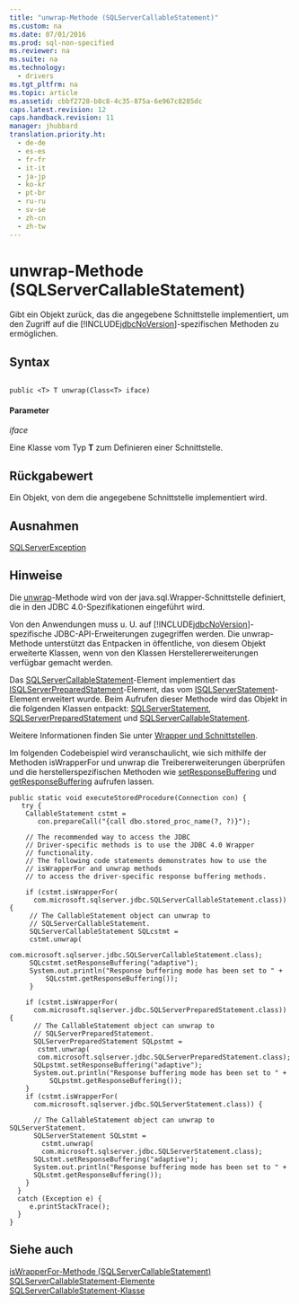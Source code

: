 ```yaml
---
title: "unwrap-Methode (SQLServerCallableStatement)"
ms.custom: na
ms.date: 07/01/2016
ms.prod: sql-non-specified
ms.reviewer: na
ms.suite: na
ms.technology: 
  - drivers
ms.tgt_pltfrm: na
ms.topic: article
ms.assetid: cbbf2728-b8c8-4c35-875a-6e967c8285dc
caps.latest.revision: 12
caps.handback.revision: 11
manager: jhubbard
translation.priority.ht: 
  - de-de
  - es-es
  - fr-fr
  - it-it
  - ja-jp
  - ko-kr
  - pt-br
  - ru-ru
  - sv-se
  - zh-cn
  - zh-tw
---
```

# unwrap-Methode (SQLServerCallableStatement)
  Gibt ein Objekt zurück, das die angegebene Schnittstelle implementiert, um den Zugriff auf die [!INCLUDE[jdbcNoVersion](../content/includes/jdbcNoVersion_md.md)]\-spezifischen Methoden zu ermöglichen.  
  
## Syntax  
  
```  
  
public <T> T unwrap(Class<T> iface)  
```  
  
#### Parameter  
 *iface*  
  
 Eine Klasse vom Typ **T** zum Definieren einer Schnittstelle.  
  
## Rückgabewert  
 Ein Objekt, von dem die angegebene Schnittstelle implementiert wird.  
  
## Ausnahmen  
 [SQLServerException](../content/SQLServerException-Class.md)  
  
## Hinweise  
 Die [unwrap](../content/unwrap-Method--SQLServerCallableStatement-.md)\-Methode wird von der java.sql.Wrapper\-Schnittstelle definiert, die in den JDBC 4.0\-Spezifikationen eingeführt wird.  
  
 Von den Anwendungen muss u. U. auf [!INCLUDE[jdbcNoVersion](../content/includes/jdbcNoVersion_md.md)]\-spezifische JDBC\-API\-Erweiterungen zugegriffen werden. Die unwrap\-Methode unterstützt das Entpacken in öffentliche, von diesem Objekt erweiterte Klassen, wenn von den Klassen Herstellererweiterungen verfügbar gemacht werden.  
  
 Das [SQLServerCallableStatement](../content/SQLServerCallableStatement-Class.md)\-Element implementiert das [ISQLServerPreparedStatement](../content/SQLServerPreparedStatement-Class.md)\-Element, das vom [ISQLServerStatement](../content/SQLServerStatement-Class.md)\-Element erweitert wurde. Beim Aufrufen dieser Methode wird das Objekt in die folgenden Klassen entpackt: [SQLServerStatement](../content/SQLServerStatement-Class.md), [SQLServerPreparedStatement](../content/SQLServerPreparedStatement-Class.md) und [SQLServerCallableStatement](../content/SQLServerCallableStatement-Class.md).  
  
 Weitere Informationen finden Sie unter [Wrapper und Schnittstellen](../content/Wrappers-and-Interfaces.md).  
  
 Im folgenden Codebeispiel wird veranschaulicht, wie sich mithilfe der Methoden isWrapperFor und unwrap die Treibererweiterungen überprüfen und die herstellerspezifischen Methoden wie [setResponseBuffering](../content/setResponseBuffering-Method--SQLServerStatement-.md) und [getResponseBuffering](../content/getResponseBuffering-Method--SQLServerStatement-.md) aufrufen lassen.  
  
```  
public static void executeStoredProcedure(Connection con) {  
   try {  
    CallableStatement cstmt =   
       con.prepareCall("{call dbo.stored_proc_name(?, ?)}");  
  
    // The recommended way to access the JDBC   
    // Driver-specific methods is to use the JDBC 4.0 Wrapper   
    // functionality.   
    // The following code statements demonstrates how to use the   
    // isWrapperFor and unwrap methods  
    // to access the driver-specific response buffering methods.  
  
    if (cstmt.isWrapperFor(  
      com.microsoft.sqlserver.jdbc.SQLServerCallableStatement.class)) {  
     // The CallableStatement object can unwrap to   
     // SQLServerCallableStatement.  
     SQLServerCallableStatement SQLcstmt =   
     cstmt.unwrap(  
        com.microsoft.sqlserver.jdbc.SQLServerCallableStatement.class);  
     SQLcstmt.setResponseBuffering("adaptive");  
     System.out.println("Response buffering mode has been set to " +  
         SQLcstmt.getResponseBuffering());  
     }  
  
    if (cstmt.isWrapperFor(  
      com.microsoft.sqlserver.jdbc.SQLServerPreparedStatement.class)) {  
      // The CallableStatement object can unwrap to   
      // SQLServerPreparedStatement.                    
      SQLServerPreparedStatement SQLpstmt =   
       cstmt.unwrap(  
       com.microsoft.sqlserver.jdbc.SQLServerPreparedStatement.class);  
      SQLpstmt.setResponseBuffering("adaptive");  
      System.out.println("Response buffering mode has been set to " +  
          SQLpstmt.getResponseBuffering());  
    }  
    if (cstmt.isWrapperFor(  
      com.microsoft.sqlserver.jdbc.SQLServerStatement.class)) {  
  
      // The CallableStatement object can unwrap to SQLServerStatement.   
      SQLServerStatement SQLstmt =   
        cstmt.unwrap(  
        com.microsoft.sqlserver.jdbc.SQLServerStatement.class);  
      SQLstmt.setResponseBuffering("adaptive");  
      System.out.println("Response buffering mode has been set to " +  
      SQLstmt.getResponseBuffering());  
    }  
  }  
  catch (Exception e) {  
     e.printStackTrace();  
  }  
}   
```  
  
## Siehe auch  
 [isWrapperFor-Methode &#40;SQLServerCallableStatement&#41;](../content/isWrapperFor-Method--SQLServerCallableStatement-.md)   
 [SQLServerCallableStatement-Elemente](../content/SQLServerCallableStatement-Members.md)   
 [SQLServerCallableStatement-Klasse](../content/SQLServerCallableStatement-Class.md)  
  
  